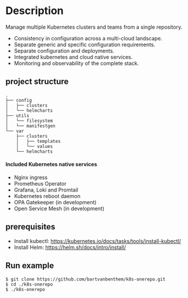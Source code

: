 # Description
Manage multiple Kubernetes clusters and teams from a single repository.
* Consistency in configuration across a multi-cloud landscape.
* Separate generic and specific configuration requirements.
* Separate configuration and deployments.
* Integrated kubernetes and cloud native services.
* Monitoring and observability of the complete stack.

## project structure
```shell
.
├── config
│   ├── clusters
│   └── helmcharts
├── utils
│   └── filesystem
│   └── manifestgen
└── var
    ├── clusters
    │   ├── templates
    │   └── values
    └── helmcharts
```

#### Included Kubernetes native services
* Nginx ingress
* Prometheus Operator
* Grafana, Loki and Promtail
* Kubernetes reboot daemon
* OPA Gatekeeper (in development)
* Open Service Mesh (in development)

## prerequisites
* Install kubectl: https://kubernetes.io/docs/tasks/tools/install-kubectl/
* Install Helm: https://helm.sh/docs/intro/install/

## Run example
```shell
$ git clone https://github.com/bartvanbenthem/k8s-onerepo.git
$ cd ./k8s-onerepo
$ ./k8s-onerepo
```
